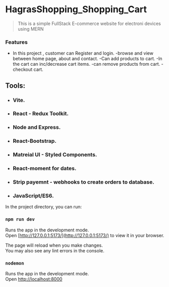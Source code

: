 # HagrasShopping_Shopping_Cart

> This is a simple FullStack E-commerce website for electroni devices using MERN

### Features

- In this project , customer can Register and login.
-browse and view between home page, about and contact.
-Can add products to cart. 
-In the cart can inc/decrease cart items. 
-can remove products from cart.
-checkout cart.

## Tools:

- ### Vite.

- ### React - Redux Toolkit.

- ### Node and Express.
- ### React-Bootstrap.

- ### Matreial UI - Styled Components.

- ### React-moment for dates.

- ### Strip payemnt - webhooks to create orders to database.
- ### JavaScript/ES6.



In the project directory, you can run:

### `npm run dev`

Runs the app in the development mode.\
Open [http://127.0.0.1:5173/](http://127.0.0.1:5173/) to view it in your browser.

The page will reload when you make changes.\
You may also see any lint errors in the console.


### `nodemon`

Runs the app in the development mode.\
Open [http://localhost:8000](http://localhost:8000)
